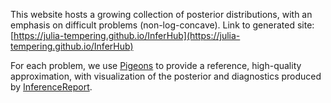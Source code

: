 
This website hosts a growing collection of posterior distributions, with an emphasis on difficult problems (non-log-concave).
Link to generated site: [https://julia-tempering.github.io/InferHub](https://julia-tempering.github.io/InferHub)

For each problem, we use [Pigeons](https://pigeons.run/) to provide a reference, high-quality approximation, with 
visualization of the posterior and diagnostics produced by [InferenceReport](https://github.com/Julia-Tempering/InferenceReport.jl).
